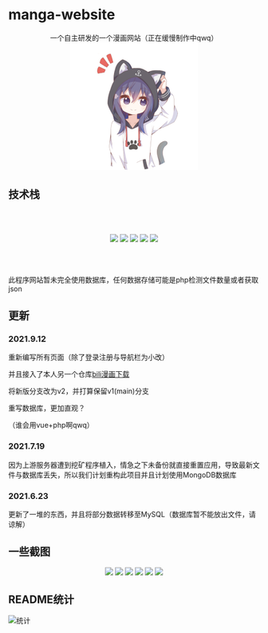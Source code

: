# manga-website

<p align="center">
一个自主研发的一个漫画网站（正在缓慢制作中qwq）
<br>
<img width="256px" height="256px" src="/img/logo.svg"/>
</p>

## 技术栈

<br><br>
<p align="center">
<img src="https://img.shields.io/badge/-JavaScript-f7e018?style=flat-square&logo=javascript&logoColor=white" />
<img src="https://img.shields.io/badge/-HTML5-E34F26?style=flat-square&logo=html5&logoColor=white" />
<img src="https://img.shields.io/badge/-CSS3-1572B6?style=flat-square&logo=css3&logoColor=white" />
<img src="https://img.shields.io/badge/PHP7.2-777bb3?style=flat-square&logo=PHP&logoColor=white"/>
  <img src="https://img.shields.io/badge/MySQL-4479A1?style=flat-square&logo=MySQL&logoColor=white"/>
</p>
<br><br>

此程序网站暂未完全使用数据库，任何数据存储可能是php检测文件数量或者获取json

## 更新
### 2021.9.12

重新编写所有页面（除了登录注册与导航栏为小改）

并且接入了本人另一个仓库[bili漫画下载](https://github.com/misaka10843/bili-manga-download)

将新版分支改为v2，并打算保留v1(main)分支

重写数据库，更加直观？

（谁会用vue+php啊qwq）

### 2021.7.19

因为上游服务器遭到挖矿程序植入，情急之下未备份就直接重置应用，导致最新文件与数据库丢失，所以我们计划重构此项目并且计划使用MongoDB数据库

### 2021.6.23

更新了一堆的东西，并且将部分数据转移至MySQL（数据库暂不能放出文件，请谅解）

## 一些截图

<p align="center">
<img src="https://i.loli.net/2021/06/23/FeMDtR4lAmSvc9k.png"/>
<img src="https://i.loli.net/2021/06/23/ckOeWqzyYZSw72m.png"/>
<img src="https://i.loli.net/2021/06/23/f8thVGHoI2EbAq6.png"/>
<img src="https://i.loli.net/2021/06/23/KuYJpbtxEgcD7MO.png"/>
<img src="https://i.loli.net/2021/06/23/cy63dqoG4vzlLMO.png"/>
<img src="https://i.loli.net/2021/06/23/2Bn87gtPZV5xJIf.png"/>
</p>

## README统计
![统计](https://count.getloli.com/get/@misaka10843?theme=elbooru)

